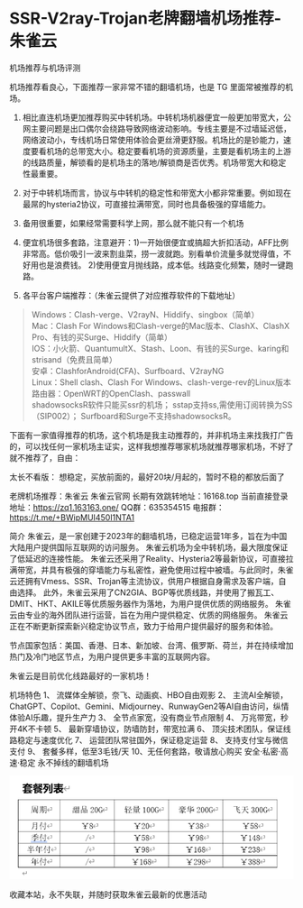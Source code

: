 # SSR-V2ray-Trojan老牌翻墙机场推荐-朱雀云
机场推荐与机场评测

机场推荐看良心，下面推荐一家非常不错的翻墙机场，也是 TG 里面常被推荐的机场。


1. 相比直连机场更加推荐购买中转机场。中转机场机器便宜一般更加带宽大，公网主要问题是出口偶尔会绕路导致网络波动影响。专线主要是不过墙延迟低，网络波动小，专线机场日常使用体验会更丝滑更舒服。机场比的是钞能力，速度要看机场的总带宽大小。稳定要看机场的资源质量，主要是看机场主的上游的线路质量，解锁看的是机场主的落地/解锁商是否优秀。机场带宽大和稳定性最重要。

2. 对于中转机场而言，协议与中转机的稳定性和带宽大小都非常重要。例如现在最屌的hysteria2协议，可直接拉满带宽，同时也具备极强的穿墙能力。

3.  备用很重要，如果经常需要科学上网，那么就不能只有一个机场

4.  便宜机场很多套路，注意避开：1)一开始很便宜或搞超大折扣活动，AFF比例非常高。低价吸引一波来割韭菜，捞一波就跑。别看单价流量多就觉得值，不好用也是浪费钱。 2)使用便宜月抛线路，成本低。线路变化频繁，随时一键跑路。


5. 各平台客户端推荐：（朱雀云提供了对应推荐软件的下载地址）
>Windows：Clash-verge、V2rayN、Hiddify、singbox（简单）        
Mac：Clash For Windows和Clash-verge的Mac版本、ClashX、ClashX Pro、有钱的买Surge、Hiddify（简单）   
IOS：小火箭、QuantumultX、Stash、Loon、有钱的买Surge、karing和strisand（免费且简单）   
安卓：ClashforAndroid(CFA)、Surfboard、V2rayNG         
Linux：Shell clash、Clash For Windows、clash-verge-rev的Linux版本    
路由器：OpenWRT的OpenClash、passwall      
shadowsocksR软件只能买ssr的机场； sstap支持ss,需使用订阅转换为SS（SIP002）； Surfboard和Surge不支持shadowsocksR。 



下面有一家值得推荐的机场，这个机场是我主动推荐的，并非机场主来找我打广告的，可以找任何一家机场主证实，这样我想推荐哪家机场就推荐哪家机场，不好了就不推荐了，自由：

太长不看版：
想稳定，买放前面的，最好20块/月起的，暂时不稳的都放后面了  

 老牌机场推荐：朱雀云
朱雀云官网
长期有效跳转地址：16168.top
当前直接登录地址：https://zq1.163163.one/
QQ群：635354515
电报群：https://t.me/+BWipMUI450I1NTA1

简介
朱雀云，是一家创建于2023年的翻墙机场，已稳定运营1年多，旨在为中国大陆用户提供国际互联网的访问服务。
朱雀云机场为全中转机场，最大限度保证了低延迟的连接性能。
朱雀云还采用了Reality、Hysteria2等最新协议，可直接拉满带宽，并具有极强的穿墙能力与私密性，避免使用过程中被墙。与此同时，朱雀云还拥有Vmess、SSR、Trojan等主流协议，供用户根据自身需求及客户端，自由选择。
此外，朱雀云采用了CN2GIA、BGP等优质线路，并使用了搬瓦工、DMIT、HKT、AKILE等优质服务器作为落地，为用户提供优质的网络服务。
朱雀云由专业的海外团队进行运营，旨在为用户提供稳定、优质的网络服务。
朱雀云正在不断更新探索新兴稳定协议节点，致力于给用户提供最好的服务和体验。

节点国家包括：美国、香港、日本、新加坡、台湾、俄罗斯、荷兰，并在持续增加热门及冷门地区节点，为用户提供更多丰富的互联网内容。

朱雀云是目前优化线路最好的一家机场！

机场特色
1、	流媒体全解锁，奈飞、动画疯、HBO自由观影
2、 主流AI全解锁，ChatGPT、Copilot、Gemini、Midjourney、RunwayGen2等AI自由访问，纵情体验AI乐趣，提升生产力
3、	全节点家宽，没有商业节点限制
4、	万兆带宽，秒开4K不卡顿
5、	最新穿墙协议，防墙防封，带宽拉满
6、	顶尖技术团队，保证线路稳定与速度优化
7、	运营团队常驻国外，保证稳定运营
8、	支持支付宝与微信支付
9、	套餐多样，低至3毛钱/天
10、无任何套路，敬请放心购买
安全·私密·高速·稳定
永不掉线的翻墙机场

![套餐列表](image.png)



收藏本站，永不失联，并随时获取朱雀云最新的优惠活动
   
